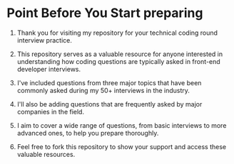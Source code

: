 # Point Before You Start preparing
1. Thank you for visiting my repository for your technical coding round interview practice.

2. This repository serves as a valuable resource for anyone interested in understanding how coding questions are typically asked in front-end developer interviews.

3. I've included questions from three major topics that have been commonly asked during my 50+ interviews in the industry.

4. I'll also be adding questions that are frequently asked by major companies in the field.

5. I aim to cover a wide range of questions, from basic interviews to more advanced ones, to help you prepare thoroughly.

6. Feel free to fork this repository to show your support and access these valuable resources.



